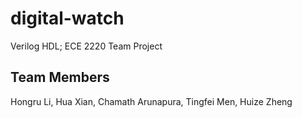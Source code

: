 # digital-watch
Verilog HDL; ECE 2220 Team Project

## Team Members
Hongru Li,
Hua Xian,
Chamath Arunapura,
Tingfei Men,
Huize Zheng
